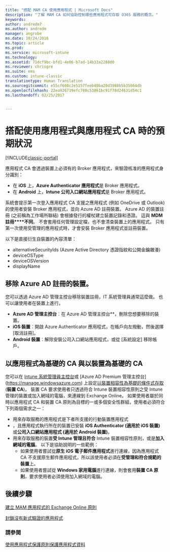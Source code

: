 ```yaml
---
title: "搭配 MAM CA 使用應用程式 | Microsoft Docs"
description: "了解 MAM CA 如何協助控制哪些應用程式可存取 O365 服務的概念。"
keywords: 
author: andredm7
ms.author: andredm
manager: angrobe
ms.date: 10/24/2016
ms.topic: article
ms.prod: 
ms.service: microsoft-intune
ms.technology: 
ms.assetid: 71dcf9bc-bfd1-4e06-b7ad-14b33a2288d0
ms.reviewer: chrisgre
ms.suite: ems
ms.custom: intune-classic
translationtype: Human Translation
ms.sourcegitcommit: e55cf608c2e5157feeb40ba20d3988b5b35064db
ms.openlocfilehash: 22ea926719efc788c53861bc91f78d24631d54c1
ms.lasthandoff: 02/25/2017


---
```

# <a name="what-to-expect-when-using-an-app-with-app-based-ca"></a>搭配使用應用程式與應用程式 CA 時的預期狀況

[!INCLUDE[classic-portal](../includes/classic-portal.md)]

應用程式 CA 會透過裝置上必須有的 Broker 應用程式，來驗證核准的應用程式身分識別：
*  在 **iOS** 上，**Azure Authenticator 應用程式**是 Broker 應用程式。
* 在 **Android** 上，**Intune 公司入口網站應用程式**是 Broker 應用程式。 

系統會提示第一次登入應用程式 CA 支援之應用程式 (例如 OneDrive 或 Outlook) 的使用者安裝 Broker 應用程式，並向 Azure AD 註冊裝置。 Azure AD 的裝置註冊 (之前稱為工作場所聯結) 會根據發行的權杖建立裝置記錄和憑證。  這與 **MDM 註冊****不同**。 不會套用任何管理設定檔，也不會清查裝置上的應用程式。  只有第一次使用受管理的應用程式時，才會安裝 Broker 應用程式並註冊裝置。

以下是直接衍生自裝置的內容清單：

* alternativeSecurityIds (Azure Active Directory 憑證指紋和公開金鑰雜湊)
* deviceOSType
* deviceOSVersion
* displayName

## <a name="to-remove-a-device-from-azure-ad-registration"></a>移除 Azure AD 註冊的裝置。
您可以透過 Azure AD 管理主控台移除裝置註冊，IT 系統管理員通常這麼做。  也可以讓使用者在裝置上進行。

* **Azure AD 管理主控台**︰在 Azure AD 管理主控台**，刪除您想要移除的裝置。
* **iOS 裝置**︰開啟 Azure Authenticator 應用程式，在帳戶向左撥動，然後選擇 [取消註冊]。  
* **Android 裝置**︰解除安裝公司入口網站應用程式，或從 [系統設定] 移除帳戶。

## <a name="app-based-ca-with-device-based-ca"></a>以應用程式為基礎的 CA 與以裝置為基礎的 CA  

您可以在 [Intune 系統管理員主控台](https://manage.microsoft.com)或 [Azure AD Premium 管理主控台] (https://manage.windowsazure.com) 上設定[以裝置相容性為基礎的條件式存取](restrict-access-to-email-and-o365-services-with-microsoft-intune.md) (**裝置 CA**)。 裝置 CA 要求使用者只透過符合 Intune 裝置相容性原則之受 Intune 管理的裝置或加入網域的電腦，來連線到 Exchange Online。  如果使用者屬於同時以應用程式 CA 和裝置 CA 原則為目標的一或多個安全性群組，使用者必須符合下列兩個需求之一：
* 用來存取服務的應用程式是下者所支援的行動裝置應用程式 
* ，且應用程式執行所在的裝置已安裝 **iOS Authenticator (適用於 iOS 裝置)** 或**公司入口網站應用程式 (適用於 Android 裝置)**。
* 用來存取服務的裝置**受 Intune 管理且符合** Intune 裝置相容性原則，或是**加入網域的電腦**。  以下是協助說明的一些範例：
  * 如果使用者嘗試從**原生 iOS 電子郵件應用程式**進行連線，因為應用程式 CA 不支援原生郵件應用程式，所以該使用者必須在**受管理和符合規範的裝置**上。
  * 如果使用者嘗試從 **Windows 家用電腦**進行連線，則會套用**裝置 CA 原則**，要求使用者必須使用加入網域的電腦。

## <a name="next-steps"></a>後續步驟
[建立 MAM 應用程式的 Exchange Online 原則](mam-ca-for-exchange-online.md)

[封鎖沒有新式驗證的應用程式](block-apps-with-no-modern-authentication.md)

### <a name="see-also"></a>請參閱

[使用應用程式保護原則保護應用程式資料](protect-app-data-using-mobile-app-management-policies-with-microsoft-intune.md)

